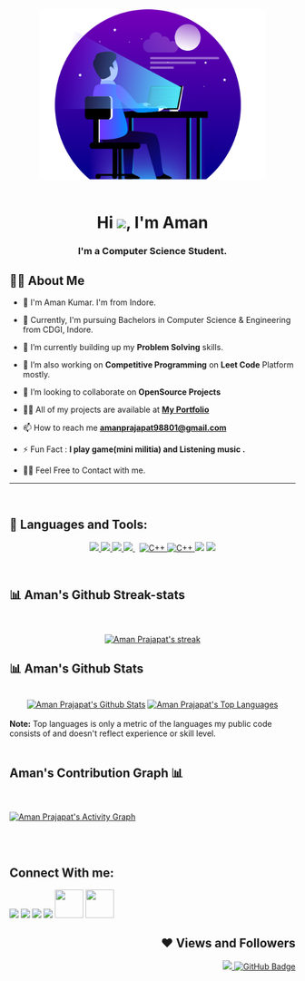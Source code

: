 <div id="header" align="center">
  <!-- <img src="https://media.giphy.com/media/M9gbBd9nbDrOTu1Mqx/giphy.gif" width="30%"/> -->
  <img src="./images/man-developing-website-on-desk.png" width="400px" height="300px"/>
</div>
<br>
<h1 align="center">Hi <img src="https://raw.githubusercontent.com/MartinHeinz/MartinHeinz/master/wave.gif" width="30px">, I'm Aman</h1>
<h3 align="center">I'm a Computer Science Student.</h3>


## 🙋‍♂️ About Me

- 🔭 I'm Aman Kumar. I'm from Indore.
- 🌱 Currently, I'm pursuing Bachelors in Computer Science & Engineering from CDGI, Indore.

- 🌱 I’m currently building up my **Problem Solving** skills.
  
- 🌱 I’m also working on **Competitive Programming** on **Leet Code** Platform mostly.

- 👯 I’m looking to collaborate on **OpenSource Projects**

- 👨‍💻 All of my projects are available at **[My Portfolio](https://amanprajapat.netlify.app)**

- 📫 How to reach me **amanprajapat98801@gmail.com**

- ⚡ Fun Fact : **I play game(mini militia) and Listening music .**

- 👨‍💻 Feel Free to Contact with me.

<hr>
<br/>

## 🚀 Languages and Tools:

<p align="center"> 
    <a href="https://www.java.com" target="_blank"> <img src="https://img.icons8.com/color/48/000000/java-coffee-cup-logo.png"/> </a>
    <a href="https://www.w3.org/html/" target="_blank"> <img src="https://img.icons8.com/color/48/000000/html-5.png"/> </a> 
    <a href="https://www.w3schools.com/css/" target="_blank"> <img src="https://img.icons8.com/color/48/000000/css3.png"/> </a> 
    <a style="padding-right:8px;" href="https://www.mysql.com/" target="_blank"> <img src="https://img.icons8.com/fluent/50/000000/mysql-logo.png"/> </a>
    <a href="https://isocpp.org/" target="_blank"> <img src="https://isocpp.org/assets/images/cpp_logo.png" alt="C++" width="40" height="45"/> </a>
    <a href="https://iconscout.com/icons/c" target="_blank"> 
    <img src="https://cdn.iconscout.com/icon/free/png-64/c-58-1175247.png" alt="C++" width="45" height="45"/> </a>
    <a href="https://git-scm.com/" target="_blank"> <img src="https://img.icons8.com/color/48/000000/git.png"></a>
    <a href="https://iconscout.com/all-assets/vs-code" target="_blank"> <img src="https://cdn.iconscout.com/icon/free/png-64/visual-studio-code-3251603-2724650.png" height="50px"></a>
</p>
<br/>

## 📊 Aman's Github Streak-stats
<br/>
<p align="center">
    <a href="https://github.com/Aman98801/github-readme-streak-stats">
        <img title="🔥 Get streak stats for your profile at git.io/streak-stats" alt="Aman Prajapat's streak" src="https://github-readme-streak-stats.herokuapp.com/?user=Aman98801&theme=black-ice&hide_border=true&stroke=0000&background=060A0CD0"/>
    </a>
</p>

## 📊 Aman's Github Stats
  <br/>
  <div align="center">
    <a href="https://github.com/Aman98801/github-readme-stats"><img alt="Aman Prajapat's Github Stats" src="https://github-readme-stats.vercel.app/api?username=Aman98801&show_icons=true&count_private=true&theme=react&hide_border=true&bg_color=0D1117" /></a>
  <a href="https://github.com/Aman98801/github-readme-stats"><img alt="Aman Prajapat's Top Languages" src="https://github-readme-stats.vercel.app/api/top-langs/?username=Aman98801&langs_count=8&count_private=true&layout=compact&theme=react&hide_border=true&bg_color=0D1117"/></a>
  </div>

  <br/>
  <b>Note:</b> Top languages is only a metric of the languages my public code consists of and doesn't reflect experience or skill level.
  
<br/>
<br/>

## Aman's Contribution Graph 📊
<br>

<a href="https://github.com/Aman98801/github-readme-activity-graph"><img alt="Aman Prajapat's Activity Graph" src="https://activity-graph.herokuapp.com/graph?username=Aman98801&bg_color=0D1117&color=5BCDEC&line=5BCDEC&point=FFFFFF&hide_border=true"/></a>

<br/>
<br/>

## Connect With me:

<a href = "http://www.linkedin.com/in/amanprajapat15161319b/"><img src="https://img.icons8.com/fluent/48/000000/linkedin.png"/></a>
<a href = "https://twitter.com/AmanPra05903595?s=08"><img src="https://img.icons8.com/fluent/48/000000/twitter.png"/></a>
<a href = "https://www.instagram.com/aman_prajapat11"><img src="https://img.icons8.com/fluent/48/000000/instagram-new.png"/></a>
<a href = "https://www.youtube.com/channel/UCMFciuHgoD63S7opOZDS0Jw/"><img src="https://img.icons8.com/color/48/000000/youtube-play.png"/></a>
<a href = "https://leetcode.com/Aman735/"><img src="https://img.icons8.com/external-tal-revivo-shadow-tal-revivo/344/external-level-up-your-coding-skills-and-quickly-land-a-job-logo-shadow-tal-revivo.png" width="50px" height="50px"/></a>
<a href = "https://www.hackerrank.com/amanprajapat"><img src="https://img.icons8.com/external-tal-revivo-color-tal-revivo/344/external-hackerrank-is-a-technology-company-that-focuses-on-competitive-programming-logo-color-tal-revivo.png" width="50px" height="50px"/></a>

<div align="right">

## ❤ Views and Followers
<a href="https://github.com/Meghna-DAS/github-profile-views-counter">
    <img src="https://komarev.com/ghpvc/?username=Aman98801" width="120px">
</a>
<a href="https://github.com/Aman98801?tab=followers"><img src="https://img.shields.io/github/followers/Aman98801?label=Followers&style=social" alt="GitHub Badge" width="120px"></a>
</div>